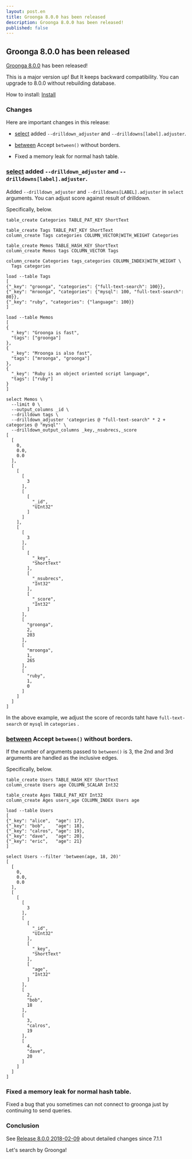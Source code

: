 ```yaml
---
layout: post.en
title: Groonga 8.0.0 has been released
description: Groonga 8.0.0 has been released!
published: false
---
```


## Groonga 8.0.0 has been released

[Groonga 8.0.0](/docs/news.html#release-8.0.0) has been released!

This is a major version up! But It keeps backward compatibility.
You can upgrade to 8.0.0 without rebuilding database.

How to install: [Install](/docs/install.html)

### Changes

Here are important changes in this release:

  * [select](/docs/reference/commands/select.html) added `--drilldown_adjuster` and `--drilldowns[label].adjuster`.

  * [between](/docs/reference/functions/between) Accept `between()` without borders.

  * Fixed a memory leak for normal hash table.

### [select](/docs/reference/commands/select.html) added `--drilldown_adjuster` and `--drilldowns[label].adjuster`.

Added `--drilldown_adjuster` and `--drilldowns[LABEL].adjuster` in `select` arguments.
You can adjust score against result of drilldown.

Specifically, below.

```text
table_create Categories TABLE_PAT_KEY ShortText

table_create Tags TABLE_PAT_KEY ShortText
column_create Tags categories COLUMN_VECTOR|WITH_WEIGHT Categories

table_create Memos TABLE_HASH_KEY ShortText
column_create Memos tags COLUMN_VECTOR Tags

column_create Categories tags_categories COLUMN_INDEX|WITH_WEIGHT \
  Tags categories

load --table Tags
[
{"_key": "groonga", "categories": {"full-text-search": 100}},
{"_key": "mroonga", "categories": {"mysql": 100, "full-text-search": 80}},
{"_key": "ruby", "categories": {"language": 100}}
]

load --table Memos
[
{
  "_key": "Groonga is fast",
  "tags": ["groonga"]
},
{
  "_key": "Mroonga is also fast",
  "tags": ["mroonga", "groonga"]
},
{
  "_key": "Ruby is an object oriented script language",
  "tags": ["ruby"]
}
]

select Memos \
  --limit 0 \
  --output_columns _id \
  --drilldown tags \
  --drilldown_adjuster 'categories @ "full-text-search" * 2 + categories @ "mysql"' \
  --drilldown_output_columns _key,_nsubrecs,_score
[
  [
    0,
    0.0,
    0.0
  ],
  [
    [
      [
        3
      ],
      [
        [
          "_id",
          "UInt32"
        ]
      ]
    ],
    [
      [
        3
      ],
      [
        [
          "_key",
          "ShortText"
        ],
        [
          "_nsubrecs",
          "Int32"
        ],
        [
          "_score",
          "Int32"
        ]
      ],
      [
        "groonga",
        2,
        203
      ],
      [
        "mroonga",
        1,
        265
      ],
      [
        "ruby",
        1,
        0
      ]
    ]
  ]
]
```

In the above example, we adjust the score of records taht have `full-text-search` or `mysql` in `categories` .

### [between](/docs/reference/functions/between) Accept `between()` without borders.

If the number of arguments passed to ``between()`` is 3, the 2nd and 3rd arguments are handled as the inclusive edges.

Specifically, below.

```text
table_create Users TABLE_HASH_KEY ShortText
column_create Users age COLUMN_SCALAR Int32

table_create Ages TABLE_PAT_KEY Int32
column_create Ages users_age COLUMN_INDEX Users age

load --table Users
[
{"_key": "alice",  "age": 17},
{"_key": "bob",    "age": 18},
{"_key": "calros", "age": 19},
{"_key": "dave",   "age": 20},
{"_key": "eric",   "age": 21}
]

select Users --filter 'between(age, 18, 20)'
[
  [
    0,
    0.0,
    0.0
  ],
  [
    [
      [
        3
      ],
      [
        [
          "_id",
          "UInt32"
        ],
        [
          "_key",
          "ShortText"
        ],
        [
          "age",
          "Int32"
        ]
      ],
      [
        2,
        "bob",
        18
      ],
      [
        3,
        "calros",
        19
      ],
      [
        4,
        "dave",
        20
      ]
    ]
  ]
]
```

### Fixed a memory leak for normal hash table.

Fixed a bug that you sometimes can not connect to groonga just by continuing to send queries.

### Conclusion

See [Release 8.0.0 2018-02-09](/docs/news.html#release-8.0.0) about detailed changes since 7.1.1

Let's search by Groonga!
